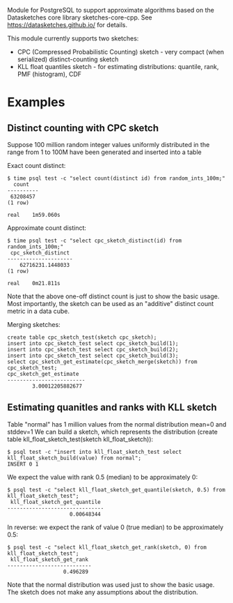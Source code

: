 Module for PostgreSQL to support approximate algorithms based on the Datasketches core library sketches-core-cpp.
See https://datasketches.github.io/ for details.

This module currently supports two sketches:

- CPC (Compressed Probabilistic Counting) sketch - very compact (when serialized) distinct-counting sketch
- KLL float quantiles sketch - for estimating distributions: quantile, rank, PMF (histogram), CDF

<h1>Examples</h1>

<h2>Distinct counting with CPC sketch</h2>

Suppose 100 million random integer values uniformly distributed in the range from 1 to 100M have been generated and inserted into a table

Exact count distinct:

	$ time psql test -c "select count(distinct id) from random_ints_100m;"
	  count
	----------
	 63208457
	(1 row)
	
	real	1m59.060s

Approximate count distinct:

	$ time psql test -c "select cpc_sketch_distinct(id) from random_ints_100m;"
	 cpc_sketch_distinct 
	---------------------
	    62716231.1448033
	(1 row)
	
	real	0m21.811s

Note that the above one-off distinct count is just to show the basic usage. Most importantly, the sketch can be used as an "additive" distinct count metric in a data cube.

Merging sketches:

	create table cpc_sketch_test(sketch cpc_sketch);
	insert into cpc_sketch_test select cpc_sketch_build(1);
	insert into cpc_sketch_test select cpc_sketch_build(2);
	insert into cpc_sketch_test select cpc_sketch_build(3);
	select cpc_sketch_get_estimate(cpc_sketch_merge(sketch)) from cpc_sketch_test;
	cpc_sketch_get_estimate
	-------------------------
	        3.00012205882677

<h2>Estimating quanitles and ranks with KLL sketch</h2>

Table "normal" has 1 million values from the normal distribution mean=0 and stddev=1
We can build a sketch, which represents the distribution (create table kll\_float\_sketch\_test(sketch kll\_float\_sketch)):

	$ psql test -c "insert into kll_float_sketch_test select kll_float_sketch_build(value) from normal";
	INSERT 0 1

We expect the value with rank 0.5 (median) to be approximately 0:

	$ psql test -c "select kll_float_sketch_get_quantile(sketch, 0.5) from kll_float_sketch_test";
	 kll_float_sketch_get_quantile 
	-------------------------------
	                    0.00648344

In reverse: we expect the rank of value 0 (true median) to be approximately 0.5:

	$ psql test -c "select kll_float_sketch_get_rank(sketch, 0) from kll_float_sketch_test";
	 kll_float_sketch_get_rank 
	---------------------------
	                  0.496289

Note that the normal distribution was used just to show the basic usage. The sketch does not make any assumptions about the distribution.
